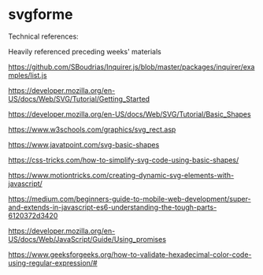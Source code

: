 # svgforme


Technical references:

Heavily referenced preceding weeks' materials

https://github.com/SBoudrias/Inquirer.js/blob/master/packages/inquirer/examples/list.js

https://developer.mozilla.org/en-US/docs/Web/SVG/Tutorial/Getting_Started

https://developer.mozilla.org/en-US/docs/Web/SVG/Tutorial/Basic_Shapes

https://www.w3schools.com/graphics/svg_rect.asp

https://www.javatpoint.com/svg-basic-shapes

https://css-tricks.com/how-to-simplify-svg-code-using-basic-shapes/

https://www.motiontricks.com/creating-dynamic-svg-elements-with-javascript/

https://medium.com/beginners-guide-to-mobile-web-development/super-and-extends-in-javascript-es6-understanding-the-tough-parts-6120372d3420

https://developer.mozilla.org/en-US/docs/Web/JavaScript/Guide/Using_promises

https://www.geeksforgeeks.org/how-to-validate-hexadecimal-color-code-using-regular-expression/#

